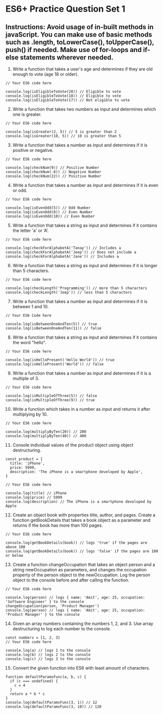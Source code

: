 # ES6+ Practice Question Set 1

## Instructions: Avoid usage of in-built methods in javaScript. You can make use of basic methods such as .length, toLowerCase(), toUpperCase(), push() if needed. Make use of for-loops and if-else statements wherever needed.

1. Write a function that takes a user's age and determines if they are old enough to vote (age 18 or older).
```
// Your ES6 code here

console.log(isEligibleToVote(20)) // Eligible to vote
console.log(isEligibleToVote(18)) // Eligible to vote
console.log(isEligibleToVote(17)) // Not eligible to vote
```

2. Write a function that takes two numbers as input and determines which one is greater.
```
// Your ES6 code here

console.log(isGreater(2, 5)) // 5 is greater than 2
console.log(isGreater(10, 5)) // 10 is greater than 5
```

3. Write a function that takes a number as input and determines if it is positive or negative.
```
// Your ES6 code here

console.log(checkNum(9)) // Positive Number
console.log(checkNum(-8)) // Negative Number
console.log(checkNum(22)) // Positive Number
```

4. Write a function that takes a number as input and determines if it is even or odd.
```
// Your ES6 code here

console.log(isEvenOdd(5)) // Odd Number
console.log(isEvenOdd(8)) // Even Number
console.log(isEvenOdd(10)) // Even Number
```

5. Write a function that takes a string as input and determines if it contains the letter 'a' or ‘A’.
```
// Your ES6 code here

console.log(checkForAlphabetA('Tanay')) // Includes a
console.log(checkForAlphabetA('Jeep')) // Does not include a
console.log(checkForAlphabetA('Jane')) // Includes a
```

6. Write a function that takes a string as input and determines if it is longer than 5 characters.
```
// Your ES6 code here

console.log(checkLength('Programming')) // more than 5 characters
console.log(checkLength('Jeep')) // less than 5 characters
```

7. Write a function that takes a number as input and determines if it is between 1 and 10.

```
// Your ES6 Code here

console.log(isBetweenOneAndTen(5)) // true
console.log(isBetweenOneAndTen(11)) // false
```

8. Write a function that takes a string as input and determines if it contains the word "hello".
```
// Your ES6 code here

console.log(isHelloPresent('Hello World')) // true
console.log(isHelloPresent('World')) // false
```

9. Write a function that takes a number as input and determines if it is a multiple of 3.
```
// Your ES6 code here

console.log(isMultipleOfThree(5)) // false
console.log(isMultipleOfThree(9)) // true
```

10. Write a function which takes in a number as input and returns it after multiplying by 10.
```
// Your ES6 code here

console.log(multiplyByTen(20)) // 200
console.log(multiplyByTen(40)) // 400
```

11. Console individual values of the product object using object destructuring.
```
const product = {
  title: 'iPhone',
  price: 5999,
  description: 'The iPhone is a smartphone developed by Apple',
}

// Your ES6 code here

console.log(title) // iPhone
console.log(price) // 5999
console.log(description) // The iPhone is a smartphone developed by Apple
```

12. Create an object book with properties title, author, and pages. Create a function getBookDetails that takes a book object as a parameter and returns if the book has more than 100 pages.
```
// Your ES6 code here

console.log(getBookDetails(book)) // logs 'true' if the pages are above 100
console.log(getBookDetails(book)) // logs 'false' if the pages are 100 or below
```

13. Create a function changeOccupation that takes an object person and a string newOccupation as parameters, and changes the occupation property of the person object to the newOccupation. Log the person object to the console before and after calling the function.
```
// Your ES6 code here

console.log(person) // logs { name: 'Amit', age: 25, occupation: 'Software Engineer' } to the console
changeOccupation(person, 'Product Manager')
console.log(person) // logs { name: 'Amit', age: 25, occupation: 'Product Manager' } to the console
```

14. Given an array numbers containing the numbers 1, 2, and 3. Use array destructuring to log each number to the console.
```
const numbers = [1, 2, 3]
// Your ES6 code here

console.log(a) // logs 1 to the console
console.log(b) // logs 2 to the console
console.log(c) // logs 3 to the console
```
15. Convert the given function into ES6 with least amount of characters.
```
function defaultParamsFunc(a, b, c) {
  if (c === undefined) {
    c = 4
  }
  return a * b * c
}
console.log(defaultParamsFunc(3, 1)) // 12
console.log(defaultParamsFunc(3, 10)) // 120
```